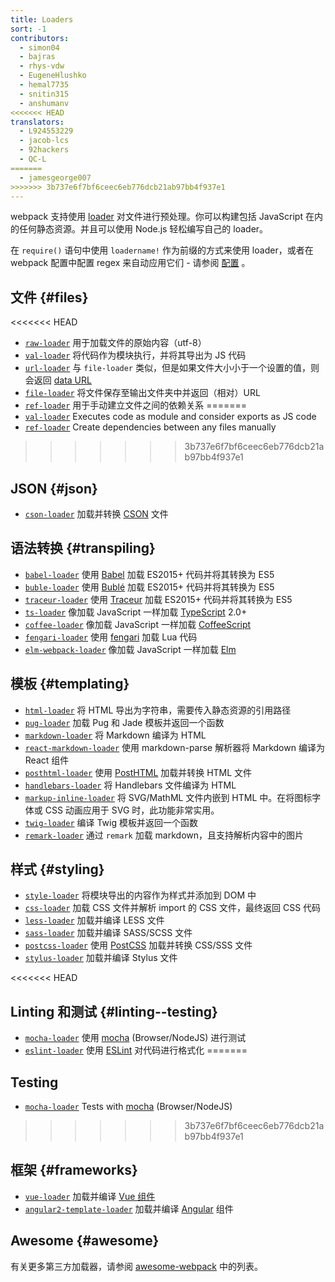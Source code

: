 ```yaml
---
title: Loaders
sort: -1
contributors:
  - simon04
  - bajras
  - rhys-vdw
  - EugeneHlushko
  - hemal7735
  - snitin315
  - anshumanv
<<<<<<< HEAD
translators:
  - L924553229
  - jacob-lcs
  - 92hackers
  - QC-L
=======
  - jamesgeorge007
>>>>>>> 3b737e6f7bf6ceec6eb776dcb21ab97bb4f937e1
---
```


webpack 支持使用 [loader](/concepts/loaders) 对文件进行预处理。你可以构建包括 JavaScript 在内的任何静态资源。并且可以使用 Node.js 轻松编写自己的 loader。

在 `require()` 语句中使用 `loadername!` 作为前缀的方式来使用 loader，或者在 webpack 配置中配置 regex 来自动应用它们 - 请参阅 [配置](/concepts/loaders/#configuration) 。

## 文件 {#files}

<<<<<<< HEAD
- [`raw-loader`](/loaders/raw-loader) 用于加载文件的原始内容（utf-8）
- [`val-loader`](/loaders/val-loader) 将代码作为模块执行，并将其导出为 JS 代码
- [`url-loader`](/loaders/url-loader) 与 `file-loader` 类似，但是如果文件大小小于一个设置的值，则会返回 [data URL](https://tools.ietf.org/html/rfc2397)
- [`file-loader`](/loaders/file-loader) 将文件保存至输出文件夹中并返回（相对）URL
- [`ref-loader`](https://www.npmjs.com/package/ref-loader) 用于手动建立文件之间的依赖关系
=======
- [`val-loader`](/loaders/val-loader) Executes code as module and consider exports as JS code
- [`ref-loader`](https://www.npmjs.com/package/ref-loader) Create dependencies between any files manually
>>>>>>> 3b737e6f7bf6ceec6eb776dcb21ab97bb4f937e1

## JSON {#json}

- [`cson-loader`](https://github.com/awnist/cson-loader) 加载并转换 [CSON](https://github.com/bevry/cson#what-is-cson) 文件

## 语法转换 {#transpiling}

- [`babel-loader`](/loaders/babel-loader) 使用 [Babel](https://babeljs.io/) 加载 ES2015+ 代码并将其转换为 ES5
- [`buble-loader`](https://github.com/sairion/buble-loader) 使用 [Bublé](https://buble.surge.sh/guide/) 加载 ES2015+ 代码并将其转换为 ES5
- [`traceur-loader`](https://github.com/jupl/traceur-loader) 使用 [Traceur](https://github.com/google/traceur-compiler#readme) 加载 ES2015+ 代码并将其转换为 ES5
- [`ts-loader`](https://github.com/TypeStrong/ts-loader) 像加载 JavaScript 一样加载 [TypeScript](https://www.typescriptlang.org/) 2.0+
- [`coffee-loader`](/loaders/coffee-loader) 像加载 JavaScript 一样加载 [CoffeeScript](http://coffeescript.org/)
- [`fengari-loader`](https://github.com/fengari-lua/fengari-loader/) 使用 [fengari](https://fengari.io/) 加载 Lua 代码
- [`elm-webpack-loader`](https://github.com/elm-community/elm-webpack-loader) 像加载 JavaScript 一样加载 [Elm](https://elm-lang.org/)

## 模板 {#templating}

- [`html-loader`](/loaders/html-loader) 将 HTML 导出为字符串，需要传入静态资源的引用路径
- [`pug-loader`](https://github.com/pugjs/pug-loader) 加载 Pug 和 Jade 模板并返回一个函数
- [`markdown-loader`](https://github.com/peerigon/markdown-loader) 将 Markdown 编译为 HTML
- [`react-markdown-loader`](https://github.com/javiercf/react-markdown-loader) 使用 markdown-parse 解析器将 Markdown 编译为 React 组件
- [`posthtml-loader`](https://github.com/posthtml/posthtml-loader) 使用 [PostHTML](https://github.com/posthtml/posthtml) 加载并转换 HTML 文件
- [`handlebars-loader`](https://github.com/pcardune/handlebars-loader) 将 Handlebars 文件编译为 HTML
- [`markup-inline-loader`](https://github.com/asnowwolf/markup-inline-loader) 将 SVG/MathML 文件内嵌到 HTML 中。在将图标字体或 CSS 动画应用于 SVG 时，此功能非常实用。
- [`twig-loader`](https://github.com/zimmo-be/twig-loader) 编译 Twig 模板并返回一个函数
- [`remark-loader`](https://github.com/webpack-contrib/remark-loader) 通过 `remark` 加载 markdown，且支持解析内容中的图片

## 样式 {#styling}

- [`style-loader`](/loaders/style-loader) 将模块导出的内容作为样式并添加到 DOM 中
- [`css-loader`](/loaders/css-loader) 加载 CSS 文件并解析 import 的 CSS 文件，最终返回 CSS 代码
- [`less-loader`](/loaders/less-loader) 加载并编译 LESS 文件
- [`sass-loader`](/loaders/sass-loader) 加载并编译 SASS/SCSS 文件
- [`postcss-loader`](/loaders/postcss-loader) 使用 [PostCSS](http://postcss.org) 加载并转换 CSS/SSS 文件
- [`stylus-loader`](/loaders/stylus-loader/) 加载并编译 Stylus 文件

<<<<<<< HEAD
## Linting 和测试 {#linting--testing}

- [`mocha-loader`](/loaders/mocha-loader) 使用 [mocha](https://mochajs.org/) (Browser/NodeJS) 进行测试
- [`eslint-loader`](https://github.com/webpack-contrib/eslint-loader) 使用 [ESLint](https://eslint.org/) 对代码进行格式化
=======
## Testing

- [`mocha-loader`](/loaders/mocha-loader) Tests with [mocha](https://mochajs.org/) (Browser/NodeJS)
>>>>>>> 3b737e6f7bf6ceec6eb776dcb21ab97bb4f937e1

## 框架 {#frameworks}

- [`vue-loader`](https://github.com/vuejs/vue-loader) 加载并编译 [Vue 组件](https://vuejs.org/v2/guide/components.html)
- [`angular2-template-loader`](https://github.com/TheLarkInn/angular2-template-loader) 加载并编译 [Angular](https://angular.io/) 组件

## Awesome {#awesome}

有关更多第三方加载器，请参阅 [awesome-webpack](https://github.com/webpack-contrib/awesome-webpack#loaders) 中的列表。

